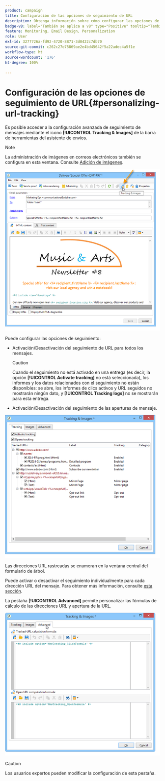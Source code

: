 ```yaml
---
product: campaign
title: Configuración de las opciones de seguimiento de URL
description: Obtenga información sobre cómo configurar las opciones de seguimiento de URL
badge-v8: label="También se aplica a v8" type="Positive" tooltip="También se aplica a Campaign v8"
feature: Monitoring, Email Design, Personalization
role: User
exl-id: 3277726a-fd92-4720-8871-3d0422c7db70
source-git-commit: c262c27e75869ae2e4bd45642f5a22adec4a5f1e
workflow-type: ht
source-wordcount: '176'
ht-degree: 100%

---
```


# Configuración de las opciones de seguimiento de URL{#personalizing-url-tracking}

Es posible acceder a la configuración avanzada de seguimiento de mensajes mediante el icono **[!UICONTROL Tracking & Images]** de la barra de herramientas del asistente de envíos.

>[!NOTE]
>
>La administración de imágenes en correos electrónicos también se configura en esta ventana. Consulte [Adición de imágenes](defining-the-email-content.md#adding-images).

![](assets/s_ncs_user_email_del_tracking_ico.png)

Puede configurar las opciones de seguimiento:

* Activación/Desactivación del seguimiento de URL para todos los mensajes.

  >[!CAUTION]
  >
  >Cuando el seguimiento no está activado en una entrega (es decir, la opción **[!UICONTROL Activate tracking]** no está seleccionada), los informes y los datos relacionados con el seguimiento no están disponibles: se abre, los informes de clics activos y URL seguidos no mostrarán ningún dato, y **[!UICONTROL Tracking logs]** no se mostrarán para esta entrega.

* Activación/Desactivación del seguimiento de las aperturas de mensaje.

![](assets/s_ncs_user_email_del_tracking_param.png)

Las direcciones URL rastreadas se enumeran en la ventana central del formulario de árbol.

Puede activar o desactivar el seguimiento individualmente para cada dirección URL del mensaje. Para obtener más información, consulte [esta sección](how-to-configure-tracked-links.md).

La pestaña **[!UICONTROL Advanced]** permite personalizar las fórmulas de cálculo de las direcciones URL y apertura de la URL.

![](assets/s_ncs_user_email_del_tracking_param_adv.png)

>[!CAUTION]
>
>Los usuarios expertos pueden modificar la configuración de esta pestaña.
